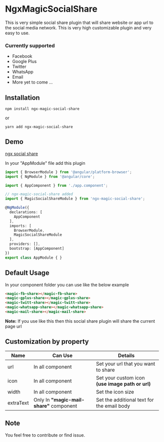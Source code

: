 # NgxMagicSocialShare

This is very simple social share plugin that will share website or app url to the social media network. This is very high customizable plugin and very easy to use.
### Currently supported
* Facebook
* Google Plus
* Twitter
* WhatsApp
* Email
* More yet to come ...

## Installation

```
npm install ngx-magic-social-share
```
or
```
yarn add ngx-magic-social-share
```

## Demo

<a href="https://codesandbox.io/embed/rlm77yvj1p?view=preview" target="_blank">ngx social share</a>


In your "AppModule" file add this plugin
```TypeScript
import { BrowserModule } from '@angular/platform-browser';
import { NgModule } from '@angular/core';

import { AppComponent } from './app.component';

// ngx-magic-social-share added
import { MagicSocialShareModule } from 'ngx-magic-social-share';

@NgModule({
  declarations: [
    AppComponent
  ],
  imports: [
    BrowserModule,
    MagicSocialShareModule
  ],
  providers: [],
  bootstrap: [AppComponent]
})
export class AppModule { }
```

## Default Usage
In your component folder you can use like the below example
```html
<magic-fb-share></magic-fb-share>
<magic-gplus-share></magic-gplus-share>
<magic-twitt-share></magic-twitt-share>
<magic-whatsapp-share></magic-whatsapp-share>
<magic-mail-share></magic-mail-share>
```
**Note:** If you use like this then this social share plugin will share the current page url

## Customization by property

Name        | Can Use                                    | Details
----------- | ------------------------------------------ | ------------- 
url         | In all component                           | Set your url that you want to share
icon        | In all component                           | Set your custom icon **(use image path or url)**
width       | In all component                           | Set the icon size
extraText   | Only In **"magic-mail-share"**  component  | Set the additional text for the email body 


## Note
You feel free to contribute or find issue.

